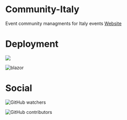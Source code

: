 # Community-Italy
Event community managments for Italy events
[Website](https://community-italy.azureedge.net/)

# Deployment
![](https://github.com/andreatosato/Community-Italy/workflows/azfunc/badge.svg)

![blazor](https://github.com/andreatosato/Community-Italy/workflows/blazor/badge.svg)

# Social
![GitHub watchers](https://img.shields.io/github/watchers/andreatosato/community-italy?style=social)

![GitHub contributors](https://img.shields.io/github/contributors/andreatosato/community-italy)
